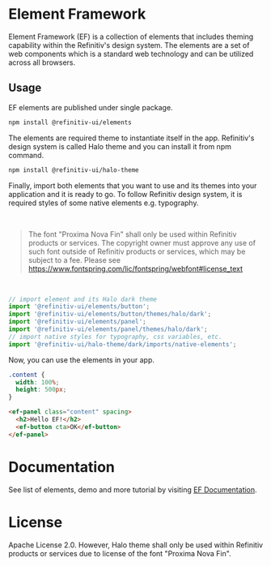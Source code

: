 # Element Framework

Element Framework (EF) is a collection of elements that includes theming capability within the Refinitiv's design system. The elements are a set of web components which is a standard web technology and can be utilized across all browsers.

## Usage

EF elements are published under single package.

```sh
npm install @refinitiv-ui/elements
```

The elements are required theme to instantiate itself in the app. Refinitiv's design system is called Halo theme and you can install it from npm command.

```sh
npm install @refinitiv-ui/halo-theme
```

Finally, import both elements that you want to use and its themes into your application and it is ready to go. To follow Refinitiv design system, it is required styles of some native elements e.g. typography.

<br>

> The font "Proxima Nova Fin" shall only be used within Refinitiv products or services. The copyright owner must approve any use of such font outside of Refinitiv products or services, which may be subject to a fee. Please see https://www.fontspring.com/lic/fontspring/webfont#license_text

<br>

```javascript
// import element and its Halo dark theme
import '@refinitiv-ui/elements/button';
import '@refinitiv-ui/elements/button/themes/halo/dark';
import '@refinitiv-ui/elements/panel';
import '@refinitiv-ui/elements/panel/themes/halo/dark';
// import native styles for typography, css variables, etc.
import '@refinitiv-ui/halo-theme/dark/imports/native-elements';
```

Now, you can use the elements in your app.

```css
.content {
  width: 100%;
  height: 500px;
}
```

```html
<ef-panel class="content" spacing>
  <h2>Hello EF!</h2>
  <ef-button cta>OK</ef-button>
</ef-panel>
```

# Documentation

See list of elements, demo and more tutorial by visiting [EF Documentation](https://ui.refinitiv.com/).

# License

Apache License 2.0. However, Halo theme shall only be used within Refinitiv products or services due to license of the font "Proxima Nova Fin".
